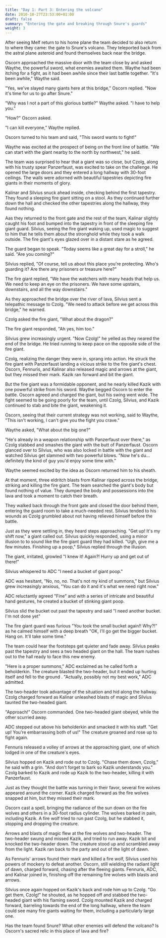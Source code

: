 ```yaml
---
title: "Day 1: Part 3: Entering the volcano"
date: 2010-10-27T23:53:00+01:00
draft: false
summary: "Entering the gate and breaking through Snure's guards"
weight: 3
---
```

After seeing Melf return to his home plane the team decided to also return to where they came: the gate to Snure's volcano. They teleported back from the astral plane asteroid and found themselves back near the bridge.

Oscorn approached the massive door with the team close by and asked Waythe, the powerful sword, what enemies awaited them. Waythe had been itching for a fight, as it had been awhile since their last battle together. "It's been awhile," Waythe said.

"Yes, we've slayed many giants here at this bridge," Oscorn replied. "Now it's time for us to go after Snure."

"Why was I not a part of this glorious battle?" Waythe asked. "I have to help you."

"How?" Oscorn asked.

"I can kill everyone," Waythe replied.

Oscorn turned to his team and said, "This sword wants to fight!"

Waythe was excited at the prospect of being on the front line of battle. "We can start with the giant nearby to the north by northwest," he said.

The team was surprised to hear that a giant was so close, but Czolg, along with his trusty spear Panzerfaust, was excited to take on the challenge. He opened the large doors and they entered a long hallway with 30-foot ceilings. The walls were adorned with beautiful tapestries depicting fire giants in their moments of glory.

Kalinar and Silvius snuck ahead inside, checking behind the first tapestry. They found a sleeping fire giant sitting on a stool. As they continued further down the hall and checked the other tapestries along the hallway, they found nothing.

Aas they returned to the front gate and the rest of the team, Kalinar slightly caught his foot and bumped into the tapestry in front of the sleeping fire giant guard. Silvius, seeing the fire giant waking up, used magic to suggest to him that he tells them about the stronghold while they took a walk outside. The fire giant's eyes glazed over in a distant stare as he agreed.

The guard began to speak. "Today seems like a great day for a stroll," he said. "Are you coming?"

Silvius replied, "Of course, tell us about this place you're protecting. Who's guarding it? Are there any prisoners or treasure here?"

The fire giant replied, "We have the watchers with many heads that help us. We need to keep an eye on the prisoners. We have some upstairs, downstairs, and all the way downstairs."

As they approached the bridge over the river of lava, Silvius sent a telepathic message to Czolg. "We need to attack before we get across this bridge," he warned.

Czolg asked the fire giant, "What about the dragon?"

The fire giant responded, "Ah yes, him too."

Silvius grew increasingly urgent. "Now Czolg!" he yelled as they neared the end of the bridge. He tried running to keep pace on the opposite side of the fire giant.

Czolg, realizing the danger they were in, sprang into action. He struck the fire giant with Panzerfaust landing a vicious strike to the fire giant's chest. Oscorn, Fennuris, and Kalinar also released magic and arrows at the giant, but they missed their mark. Kazik ran forward and bit the giant.

But the fire giant was a formidable opponent, and he nearly killed Kazik with one powerful strike from his sword. Waythe begged Oscorn to enter the battle. Oscorn agreed and charged the giant, but his swing went wide. The fight seemed to be going poorly for the team, until Czolg, Silvius, and Kazik continued to stab and bite the giant, weakening it.

Oscorn, seeing that their current strategy was not working, said to Waythe, "This isn't working, I can't give you the fight you crave."

Waythe asked, "What about the big one?"

"He's already in a weapon relationship with Panzerfaust over there," as Czolg stabbed and smashes the giant with the butt of Panzerfaust. Oscorn glanced over to Silvius, who was also locked in battle with the giant and watched Silvius get slammed with two powerful blows. "Now he's du... definitely the kind of guy you'd enjoy some time with."

Waythe seemed excited by the idea as Oscorn returned him to his sheath.

At that moment, three eldritch blasts from Kalinar ripped across the bridge, striking and killing the fire giant. The team searched the giant's body but found nothing of value. They dumped the body and possessions into the lava and took a moment to catch their breath.

They walked back through the front gate and closed the door behind them, entering the guard room to take a much-needed rest. Silvius tended to his wounds as Czolg grumbled about not having relieved himself before the battle.

Just as they were settling in, they heard steps approaching. "Get up! It's my shift now," a giant called out. Silvius quickly responded, using a minor illusion to to sound like the fire giant guard they had killed. "Ugh, give me a few minutes. Finishing up a poop," Silvius replied through the illusion. 

The giant, irritated, growled "I knew it! Again?! Hurry up and get out of there!"

Silvius whispered to ADC "I need a bucket of giant poop." 

ADC was hesitant, "No, no, no. That's not my kind of summons," but Silvius grew increasingly anxious, "You can do it and it's what we need right now." 

ADC reluctantly agreed "Fine" and with a series of intricate and beautiful hand gestures, he created a bucket of stinking giant poop.

Silvius slid the bucket out past the tapestry and said "I need another bucket. I'm not done yet" 

The fire giant guard was furious "You took the small bucket again!! Why?!" as he calmed himself with a deep breath "OK, I'll go get the bigger bucket. Hang on. It'll take some time."

The team could hear the footsteps get quieter and fade away. Silvius peaks past the tapestry and sees a two headed giant on the hall. The team rushes out to the hall ready to face this new enemy.

"Here is a proper summons," ADC exclaimed as he called forth a beholderkin. The creature blasted the two-header, but it ended up hurting itself and fell to the ground . "Actually, possibly not my best work," ADC admitted.

The two-header took advantage of the situation and hid along the hallway. Czolg charged forward as Kalinar unleashed blasts of magic and Silvius taunted the two-headed giant.

"Approach!" Oscorn commanded. One two-headed giant obeyed, while the other scurried away.

ADC stepped out above his beholderkin and smacked it with his staff. "Get up! You're embarrassing both of us!" The creature groaned and rose up to fight again.

Fennuris released a volley of arrows at the approaching giant, one of which lodged in one of the creature's eyes. 

Silvius hopped on Kazik and rode out to Czolg. "Chase them down, Czolg," he said with a grin. "And don't forget to bark so Kazik understands you." Czolg barked to Kazik and rode up Kazik to the two-header, killing it with Panzerfaust.

Just as they thought the battle was turning in their favor, several fire wolves appeared around the corner. Kazik charged forward as the fire wolves snapped at him, but they missed their mark.

Oscorn cast a spell, bringing the radiance of the sun down on the fire wolves and others in a 30-foot radius cylinder. The wolves barked in pain, including Kazik. A fire wolf tried to run past Czolg, but he stabbed it, stopping and dropping the creature.

Arrows and blasts of magic flew at the fire wolves and two-header. The two-header swung and missed Kazik, and tried to run away. Kazik bit and knocked the two-header down. The creature stood up and scrambled away from the light. Kazik ran back to the party and out of the light of dawn.

As Fennuris' arrows found their mark and killed a fire wolf, Silvius used his powers of mockery to defeat another. Oscorn, still wielding the radiant light of dawn, charged forward, chasing after the fleeing giants. Fennuris, ADC, and Kalinar joined in, finishing off the remaining fire wolves with blasts and arrows.

Silvius once again hopped on Kazik's back and rode him up to Czolg. "Go get them, Czolg!" he shouted, as he hopped off and stabbed the two-headed giant with his flaming sword. Czolg mounted Kazik and charged forward, barreling towards the end of the long hallway, where the team could see many fire giants waiting for them, including a particularly large one.

Has the team found Snure? What other enemies will defend the volcano? Is Oscorn's sacred relic in this place of lava and fire?


